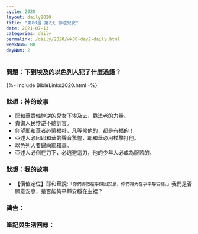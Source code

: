 ```yaml
---
cycle: 2020
layout: daily2020
title: "第80週 第2天 悖逆兒女"
date: 2021-07-13
categories: daily
permalink: /daily/2020/wk80-day2-daily.html
weekNum: 80
dayNum: 2
---
```


### 問題：下到埃及的以色列人犯了什麼過錯？
 
{%- include BibleLinks2020.html -%}

### 默想：神的故事
+ 耶和華責備悖逆的兒女下埃及去，靠法老的力量。
+ 責備人民悖逆不聽訓言。
+ 仰望耶和華者必蒙福祉，凡等候他的，都是有福的！
+ 亞述人必因耶和華的聲音驚惶，耶和華必用杖擊打他。
+ 以色列人要歸向耶和華。
+ 亞述人必倒在刀下，必逃避這刀，他的少年人必成為服苦的。

### 默想：我的故事
+ 【價值定位】耶和華說:`「你們得救在乎歸回安息，你們得力在乎平靜安穩。」`我們是否願意安息，是否能夠平靜安穩在主裡？

### 禱告：

### 筆記與生活回應：

